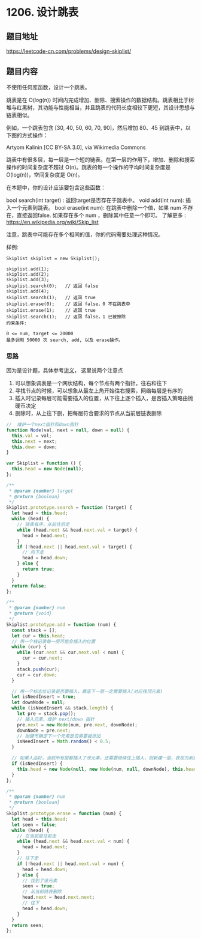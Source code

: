 # 1206. 设计跳表

## 题目地址
https://leetcode-cn.com/problems/design-skiplist/

## 题目内容

不使用任何库函数，设计一个跳表。

跳表是在 O(log(n)) 时间内完成增加、删除、搜索操作的数据结构。跳表相比于树堆与红黑树，其功能与性能相当，并且跳表的代码长度相较下更短，其设计思想与链表相似。

例如，一个跳表包含 [30, 40, 50, 60, 70, 90]，然后增加 80、45 到跳表中，以下图的方式操作：


Artyom Kalinin [CC BY-SA 3.0], via Wikimedia Commons

跳表中有很多层，每一层是一个短的链表。在第一层的作用下，增加、删除和搜索操作的时间复杂度不超过 O(n)。跳表的每一个操作的平均时间复杂度是 O(log(n))，空间复杂度是 O(n)。

在本题中，你的设计应该要包含这些函数：

bool search(int target) : 返回target是否存在于跳表中。
void add(int num): 插入一个元素到跳表。
bool erase(int num): 在跳表中删除一个值，如果 num 不存在，直接返回false. 如果存在多个 num ，删除其中任意一个即可。
了解更多 : https://en.wikipedia.org/wiki/Skip_list

注意，跳表中可能存在多个相同的值，你的代码需要处理这种情况。

样例:
```
Skiplist skiplist = new Skiplist();

skiplist.add(1);
skiplist.add(2);
skiplist.add(3);
skiplist.search(0);   // 返回 false
skiplist.add(4);
skiplist.search(1);   // 返回 true
skiplist.erase(0);    // 返回 false，0 不在跳表中
skiplist.erase(1);    // 返回 true
skiplist.search(1);   // 返回 false，1 已被擦除
约束条件:

0 <= num, target <= 20000
最多调用 50000 次 search, add, 以及 erase操作。
```

### 思路

因为是设计题，具体参考[讲义](../../lecture/advanced-skiplist.md)， 这里说两个注意点

1. 可以想象调表是一个网状结构，每个节点有两个指针，往右和往下
2. 寻找节点的时候，可以想象从最左上角开始往右搜索，网络每层是有序的
3. 插入时记录每层可能需要插入的位置，从下往上逐个插入，是否插入策略由抛硬币决定
4. 删除时，从上往下删，把每层符合要求的节点从当前层链表删除

```js
//  维护一个next指针和down指针
function Node(val, next = null, down = null) {
  this.val = val;
  this.next = next;
  this.down = down;
}

var Skiplist = function () {
  this.head = new Node(null);
};

/**
 * @param {number} target
 * @return {boolean}
 */
Skiplist.prototype.search = function (target) {
  let head = this.head;
  while (head) {
    // 链表有序，从前往后走
    while (head.next && head.next.val < target) {
      head = head.next;
    }
    if (!head.next || head.next.val > target) {
      // 向下走
      head = head.down;
    } else {
      return true;
    }
  }
  return false;
};

/**
 * @param {number} num
 * @return {void}
 */
Skiplist.prototype.add = function (num) {
  const stack = [];
  let cur = this.head;
  // 用一个栈记录每一层可能会插入的位置
  while (cur) {
    while (cur.next && cur.next.val < num) {
      cur = cur.next;
    }
    stack.push(cur);
    cur = cur.down;
  }

  // 用一个标志位记录是否要插入，最底下一层一定需要插入(对应栈顶元素)
  let isNeedInsert = true;
  let downNode = null;
  while (isNeedInsert && stack.length) {
    let pre = stack.pop();
    // 插入元素，维护 next/down 指针
    pre.next = new Node(num, pre.next, downNode);
    downNode = pre.next;
    // 抛硬币确定下一个元素是否需要被添加
    isNeedInsert = Math.random() < 0.5;
  }

  // 如果人品好，当前所有层都插入了改元素，还需要继续往上插入，则新建一层，表现为新建一层元素
  if (isNeedInsert) {
    this.head = new Node(null, new Node(num, null, downNode), this.head);
  }
};

/**
 * @param {number} num
 * @return {boolean}
 */
Skiplist.prototype.erase = function (num) {
  let head = this.head;
  let seen = false;
  while (head) {
    // 在当前层往前走
    while (head.next && head.next.val < num) {
      head = head.next;
    }
    // 往下走
    if (!head.next || head.next.val > num) {
      head = head.down;
    } else {
      // 找到了该元素
      seen = true;
      // 从当前链表删除
      head.next = head.next.next;
      // 往下
      head = head.down;
    }
  }
  return seen;
};
```